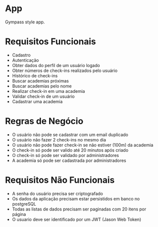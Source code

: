 # App

Gympass style app.

# Requisitos Funcionais 

- Cadastro
- Autenticação
- Obter dados do perfil de um usuário logado
- Obter números de check-ins realizados pelo usuário 
- Histórico de check-ins
- Buscar academias próximas 
- Buscar academias pelo nome
- Realizar check-in em uma academia 
- Validar check-in de um usuário 
- Cadastrar uma academia

# Regras de Negócio 

- O usuário não pode se cadastrar com um email duplicado
- O usuário não fazer 2 check-ins no mesmo dia
- O usuário não pode fazer check-in se não estiver (100m) da academia
- O check-in só pode ser valido até 20 minutos após criado
- O check-in só pode ser validado por administradores 
- A academia só pode ser cadastrada por administradores

# Requisitos Não Funcionais

- A senha do usuário precisa ser criptografado 
- Os dados da aplicação precisam estar persistidos em banco no postgreSQL
- Todas as listas de dados precisam ser paginadas com 20 itens por página 
- O usuario deve ser identificado por um JWT (Jason Web Token)
